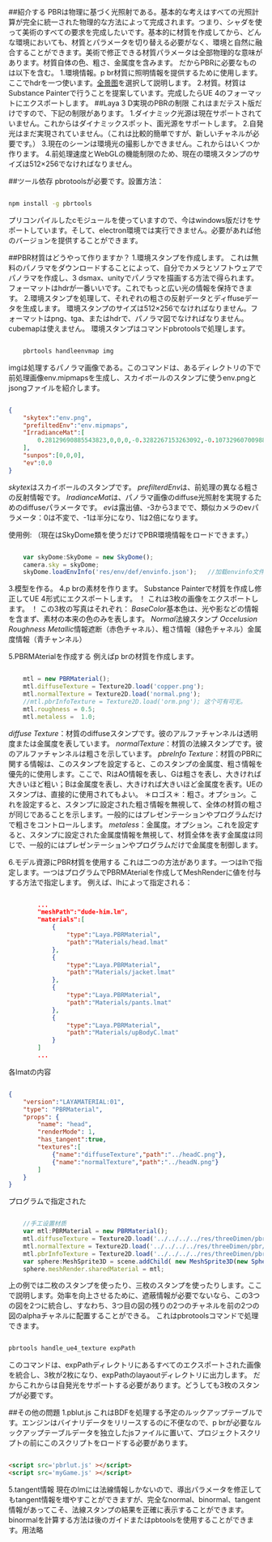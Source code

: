 ##紹介する
PBRは物理に基づく光照射である。基本的な考えはすべての光照計算が完全に統一された物理的な方法によって完成されます。つまり、シャダを使って美術のすべての要求を完成したいです。基本的に材質を作成してから、どんな環境においても、材質とパラメータを切り替える必要がなく、環境と自然に融合することができます。美術で修正できる材質パラメータは全部物理的な意味があります。材質自体の色、粗さ、金属度を含みます。
だからPBRに必要なものは以下を含む。
1.環境情報。p br材質に照明情報を提供するために使用します。ここでhdrを一つ使います。[全景图](http://localhost/LayaAir2_Auto/panorama.md)を選択して説明します。
2.材質。材質はSubstance Painterで行うことを提案しています。完成したらUE 4のフォーマットにエクスポートします。
##Laya 3 D実現のPBRの制限
これはまだテスト版だけですので、下記の制限があります。
1.ダイナミック光源は現在サポートされていません。これからはダイナミックスポット、面光源をサポートします。
2.自発光はまだ実現されていません。（これは比較的簡単ですが、新しいチャネルが必要です。）
3.現在のシーンは環境光の撮影しかできません。これからはいくつか作ります。
4.前処理速度とWebGLの機能制限のため、現在の環境スタンプのサイズは512×256でなければなりません。

##ツール依存
pbrotoolsが必要です。設置方法：

```bash

npm install -g pbrtools
```

プリコンパイルしたcモジュールを使っていますので、今はwindows版だけをサポートしています。そして、electron環境では実行できません。必要があれば他のバージョンを提供することができます。

##PBR材質はどうやって作りますか？
1.環境スタンプを作成します。
これは無料のパノラマをダウンロードすることによって、自分でカメラとソフトウェアでパノラマを作成し、3 dsmax、unityでパノラマを描画する方法で得られます。フォーマットはhdrが一番いいです。これでもっと広い光の情報を保持できます。
2.環境スタンプを処理して、それぞれの粗さの反射データとディffuseデータを生成します。
環境スタンプのサイズは512×256でなければなりません。フォーマットはpng、tga、またはhdrで、パノラマ図でなければなりません。cubemapは使えません。
環境スタンプはコマンドpbrotoolsで処理します。

```bash

    pbrtools handleenvmap img
```
imgは処理するパノラマ画像である。このコマンドは、あるディレクトリの下で前処理画像env.mipmapsを生成し、スカイボールのスタンプに使うenv.pngとjsongファイルを紹介します。

```json

{
    "skytex":"env.png",
    "prefiltedEnv":"env.mipmaps",
    "IrradianceMat":[
        0.28129690885543823,0,0,0,-0.3282267153263092,-0.1073296070098877,0,0,-0.29809144139289856,0.13647188246250153,-0.17396731674671173,0,-0.5436494946479797,0.18786616623401642,0.2717423141002655,0.5554966926574707,0.2510770261287689,0,0,0,-0.295642226934433,-0.08785344660282135,0,0,-0.2755483090877533,0.12092982232570648,-0.16322359442710876,0,-0.5187899470329285,0.1655164659023285,0.3213203251361847,0.5639563798904419,0.17064285278320312,0,0,0,-0.22071118652820587,-0.04934860020875931,0,0,-0.21280556917190552,0.08689119666814804,-0.12129425257444382,0,-0.40946751832962036,0.11174142360687256,0.36054936051368713,0.5101194381713867
    ],
    "sunpos":[0,0,0],
    "ev":0.0
}
```

*skytex*はスカイボールのスタンプです。
*prefilterdEnv*は、前処理の異なる粗さの反射情報です。
*IradianceMat*は、パノラマ画像のdiffuse光照射を実現するためのdiffuseパラメータです。
*ev*は露出値、-3から3までで、類似カメラのevパラメータ：0は不変で、-1は半分になり、1は2倍になります。

使用例:
（現在はSkyDome類を使うだけでPBR環境情報をロードできます。）

```javascript

    var skyDome:SkyDome = new SkyDome();
    camera.sky = skyDome;
    skyDome.loadEnvInfo('res/env/def/envinfo.json');   //加载envinfo文件指定的环境光照信息。
```


3.模型を作る。
4.p brの素材を作ります。
Substance Painterで材質を作成し修正してUE 4形式にエクスポートします。
！[](expspex.png)
これは3枚の画像をエクスポートします。
！[](uetex.png)
この3枚の写真はそれぞれ：
*BaseColor*基本色は、光や影などの情報を含まず、素材の本来の色のみを表します。
*Normal*法線スタンプ
*Occelusion Roughness Metallic*情報遮断（赤色チャネル）、粗さ情報（緑色チャネル）金属度情報（青チャンネル）

5.PBRMAterialを作成する
例えばp brの材質を作成します。

```javascript

    mtl = new PBRMaterial();
    mtl.diffuseTexture = Texture2D.load('copper.png');
    mtl.normalTexture = Texture2D.load('normal.png');
    //mtl.pbrInfoTexture = Texture2D.load('orm.png'); 这个可有可无。
    mtl.roughness = 0.5;
    mtl.metaless =  1.0;
```

*diffuse Texture*：材質のdiffuseスタンプです。彼のアルファチャンネルは透明度または金属度を表しています。
*normalTexture*：材質の法線スタンプです。彼のアルファチャンネルは粗さを示しています。
*pbreInfo Texture*：材質のPBRに関する情報は、このスタンプを設定すると、このスタンプの金属度、粗さ情報を優先的に使用します。ここで、RはAO情報を表し、Gは粗さを表し、大きければ大きいほど粗い；Bは金属度を表し、大きければ大きいほど金属度を表す。UEのスタンプは、直接的に使用されてもよい。
＊ロゴス＊：粗さ。オプション。これを設定すると、スタンプに設定された粗さ情報を無視して、全体の材質の粗さが同じであることを示します。一般的にはプレゼンテーションやプログラムだけで粗さをコントロールします。
*metaless*：金属度。オプション。これを設定すると、スタンプに設定された金属度情報を無視して、材質全体を表す金属度は同じで、一般的にはプレゼンテーションやプログラムだけで金属度を制御します。

6.モデル資源にPBR材質を使用する
これは二つの方法があります。一つはlhで指定します。一つはプログラムでPBRMAterialを作成してMeshRenderに値を付与する方法で指定します。
例えば、lhによって指定される：

```json

        ...
        "meshPath":"dude-him.lm",
        "materials":[
            {
                "type":"Laya.PBRMaterial",
                "path":"Materials/head.lmat"
            },
            {
                "type":"Laya.PBRMaterial",
                "path":"Materials/jacket.lmat"
            },
            {
                "type":"Laya.PBRMaterial",
                "path":"Materials/pants.lmat"
            },
            {
                "type":"Laya.PBRMaterial",
                "path":"Materials/upBodyC.lmat"
            }
        ]
        ...
```

各lmatの内容

```json

{
    "version":"LAYAMATERIAL:01",
    "type": "PBRMaterial",
    "props": {
        "name": "head",
        "renderMode": 1,
        "has_tangent":true,
        "textures":[
            {"name":"diffuseTexture","path":"../headC.png"},
            {"name":"normalTexture","path":"../headN.png"}
        ]
    }
}
```


プログラムで指定された

```javascript

    //手工设置材质
    var mtl:PBRMaterial = new PBRMaterial();
    mtl.diffuseTexture = Texture2D.load('../../../../res/threeDimen/pbr/basecolor.png');
    mtl.normalTexture = Texture2D.load('../../../../res/threeDimen/pbr/normal.png');
    mtl.pbrInfoTexture = Texture2D.load('../../../../res/threeDimen/pbr/orm.png');
    var sphere:MeshSprite3D = scene.addChild( new MeshSprite3D(new SphereMesh(0.1, 32, 32))) as MeshSprite3D;
    sphere.meshRender.sharedMaterial = mtl;

```


上の例では二枚のスタンプを使ったり、三枚のスタンプを使ったりします。ここで説明します。効率を向上させるために、遮蔽情報が必要でないなら、この3つの図を2つに統合し、すなわち、3つ目の図の残りの2つのチャネルを前の2つの図のalphaチャネルに配置することができる。
これはpbrotoolsコマンドで処理できます。

```bash

pbrtools handle_ue4_texture expPath
```

このコマンドは、expPathディレクトリにあるすべてのエクスポートされた画像を統合し、3枚が2枚になり、expPathのlayaoutディレクトリに出力します。
だからこれからは自発光をサポートする必要があります。どうしても3枚のスタンプが必要です。

##その他の問題
1.pblut.js
これはBDFを処理する予定のルックアップテーブルです。エンジンはバイナリデータをリリースするのに不便なので、p brが必要なルックアップテーブルデータを独立したjsファイルに置いて、プロジェクトスクリプトの前にこのスクリプトをロードする必要があります。

```html

<script src='pbrlut.js' ></script>
<script src='myGame.js' ></script>
```


5.tangent情報
現在のlmには法線情報しかないので、導出パラメータを修正してもtangent情報を増やすことができますが、完全なnormal、binormal、tangent情報があってこそ、法線スタンプの結果を正確に表示することができます。binormalを計算する方法は後のガイドまたはpbtoolsを使用することができます。用法略
